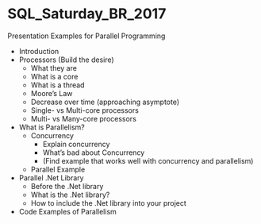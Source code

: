 # SQL_Saturday_BR_2017
Presentation Examples for Parallel Programming

* Introduction
* Processors (Build the desire) 
  * What they are 
  * What is a core 
  * What is a thread 
  * Moore’s Law 
  * Decrease over time (approaching asymptote) 
  * Single- vs Multi-core processors
  * Multi- vs Many-core processors 
* What is Parallelism? 
  * Concurrency 
    * Explain concurrency 
    * What’s bad about Concurrency 
    * (Find example that works well with concurrency and parallelism) 
  * Parallel Example 
* Parallel .Net Library 
  * Before the .Net library 
  * What is the .Net library?
  * How to include the .Net library into your project 
* Code Examples of Parallelism
